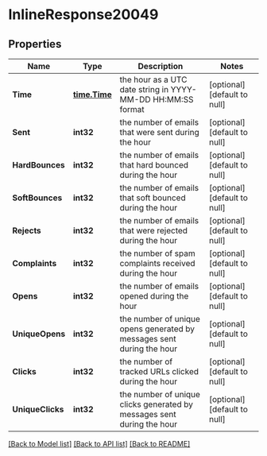 # InlineResponse20049

## Properties
Name | Type | Description | Notes
------------ | ------------- | ------------- | -------------
**Time** | [**time.Time**](time.Time.md) | the hour as a UTC date string in YYYY-MM-DD HH:MM:SS format | [optional] [default to null]
**Sent** | **int32** | the number of emails that were sent during the hour | [optional] [default to null]
**HardBounces** | **int32** | the number of emails that hard bounced during the hour | [optional] [default to null]
**SoftBounces** | **int32** | the number of emails that soft bounced during the hour | [optional] [default to null]
**Rejects** | **int32** | the number of emails that were rejected during the hour | [optional] [default to null]
**Complaints** | **int32** | the number of spam complaints received during the hour | [optional] [default to null]
**Opens** | **int32** | the number of emails opened during the hour | [optional] [default to null]
**UniqueOpens** | **int32** | the number of unique opens generated by messages sent during the hour | [optional] [default to null]
**Clicks** | **int32** | the number of tracked URLs clicked during the hour | [optional] [default to null]
**UniqueClicks** | **int32** | the number of unique clicks generated by messages sent during the hour | [optional] [default to null]

[[Back to Model list]](../README.md#documentation-for-models) [[Back to API list]](../README.md#documentation-for-api-endpoints) [[Back to README]](../README.md)

